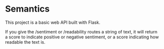 # Semantics

This project is a basic web API built with Flask.

If you give the /sentiment or /readability routes a string of text, it will return a score to indicate positive or negative sentiment, or a score indicating how readable the text is.
